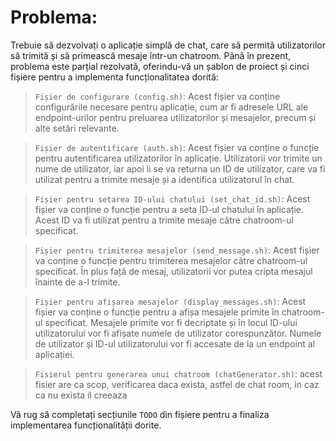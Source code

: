 # Problema:

Trebuie să dezvolvați o aplicație simplă de chat, care să permită utilizatorilor să trimită și să primească mesaje într-un chatroom. Până în prezent, problema este parțial rezolvată, oferindu-vă un șablon de proiect și cinci fișiere pentru a implementa funcționalitatea dorită:

> `Fișier de configurare (config.sh)`:
    Acest fișier va conține configurările necesare pentru aplicație, cum ar fi adresele URL ale endpoint-urilor pentru preluarea utilizatorilor și mesajelor, precum și alte setări relevante.

> `Fișier de autentificare (auth.sh)`:
    Acest fișier va conține o funcție pentru autentificarea utilizatorilor în aplicație. Utilizatorii vor trimite un nume de utilizator, iar apoi li se va returna un ID de utilizator, care va fi utilizat pentru a trimite mesaje și a identifica utilizatorul în chat.

> `Fișier pentru setarea ID-ului chatului (set_chat_id.sh)`:
    Acest fișier va conține o funcție pentru a seta ID-ul chatului în aplicație. Acest ID va fi utilizat pentru a trimite mesaje către chatroom-ul specificat.

> `Fișier pentru trimiterea mesajelor (send_message.sh)`:
    Acest fișier va conține o funcție pentru trimiterea mesajelor către chatroom-ul specificat. În plus față de mesaj, utilizatorii vor putea cripta mesajul înainte de a-l trimite.

> `Fișier pentru afișarea mesajelor (display_messages.sh)`:
    Acest fișier va conține o funcție pentru a afișa mesajele primite în chatroom-ul specificat. Mesajele primite vor fi decriptate și în locul ID-ului utilizatorului vor fi afișate numele de utilizator corespunzător. Numele de utilizator și ID-ul utilizatorului vor fi accesate de la un endpoint al aplicației.

> `Fisierul pentru generarea unui chatroom (chatGenerator.sh)`:
    acest fisier are ca scop, verificarea daca exista, astfel de chat room, in caz ca nu exista il creeaza

Vă rug să completați secțiunile `TODO` din fișiere pentru a finaliza implementarea funcționalității dorite.                                              
